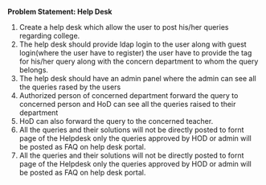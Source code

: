**Problem Statement: Help Desk**
1. Create a help desk which allow the user to post his/her queries regarding college.
2. The help desk should provide ldap login to the user along with guest login(where the user have to register) the user have to provide the tag for his/her query along with the concern department to whom the query belongs.
3. The help desk should have an admin panel where the admin can see all the queries rased by the users
4. Authorized person of concerned department forward the query to concerned person and HoD can see all the queries raised to their department
5. HoD can also forward the query to the concerned teacher.
6. All the queries and their solutions will not be directly posted to fornt page of the Helpdesk only the queries approved by HOD or admin will be posted as FAQ on help desk portal.
7. All the queries and their solutions will not be directly posted to fornt page of the Helpdesk only the queries approved by HOD or admin will be posted as FAQ on help desk portal.
